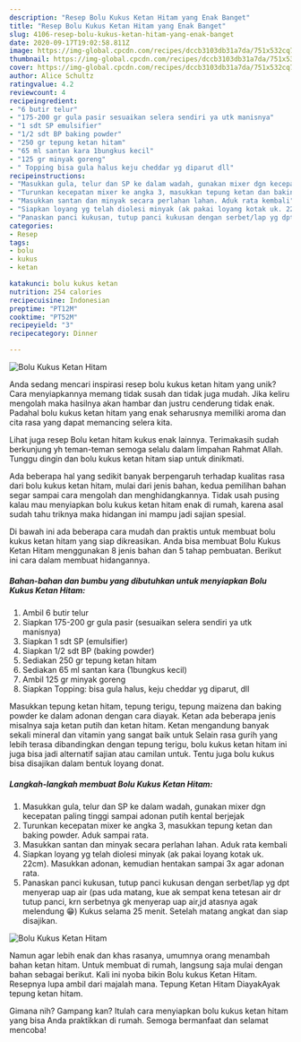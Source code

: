 ```yaml
---
description: "Resep Bolu Kukus Ketan Hitam yang Enak Banget"
title: "Resep Bolu Kukus Ketan Hitam yang Enak Banget"
slug: 4106-resep-bolu-kukus-ketan-hitam-yang-enak-banget
date: 2020-09-17T19:02:58.811Z
image: https://img-global.cpcdn.com/recipes/dccb3103db31a7da/751x532cq70/bolu-kukus-ketan-hitam-foto-resep-utama.jpg
thumbnail: https://img-global.cpcdn.com/recipes/dccb3103db31a7da/751x532cq70/bolu-kukus-ketan-hitam-foto-resep-utama.jpg
cover: https://img-global.cpcdn.com/recipes/dccb3103db31a7da/751x532cq70/bolu-kukus-ketan-hitam-foto-resep-utama.jpg
author: Alice Schultz
ratingvalue: 4.2
reviewcount: 4
recipeingredient:
- "6 butir telur"
- "175-200 gr gula pasir sesuaikan selera sendiri ya utk manisnya"
- "1 sdt SP emulsifier"
- "1/2 sdt BP baking powder"
- "250 gr tepung ketan hitam"
- "65 ml santan kara 1bungkus kecil"
- "125 gr minyak goreng"
- " Topping bisa gula halus keju cheddar yg diparut dll"
recipeinstructions:
- "Masukkan gula, telur dan SP ke dalam wadah, gunakan mixer dgn kecepatan paling tinggi sampai adonan putih kental berjejak"
- "Turunkan kecepatan mixer ke angka 3, masukkan tepung ketan dan baking powder. Aduk sampai rata."
- "Masukkan santan dan minyak secara perlahan lahan. Aduk rata kembali"
- "Siapkan loyang yg telah diolesi minyak (ak pakai loyang kotak uk. 22cm). Masukkan adonan, kemudian hentakan sampai 3x agar adonan rata."
- "Panaskan panci kukusan, tutup panci kukusan dengan serbet/lap yg dpt menyerap uap air (pas uda matang, kue ak sempat kena tetesan air dr tutup panci, krn serbetnya gk menyerap uap air,jd atasnya agak melendung 😁) Kukus selama 25 menit. Setelah matang angkat dan siap disajikan."
categories:
- Resep
tags:
- bolu
- kukus
- ketan

katakunci: bolu kukus ketan 
nutrition: 254 calories
recipecuisine: Indonesian
preptime: "PT12M"
cooktime: "PT52M"
recipeyield: "3"
recipecategory: Dinner

---
```



![Bolu Kukus Ketan Hitam](https://img-global.cpcdn.com/recipes/dccb3103db31a7da/751x532cq70/bolu-kukus-ketan-hitam-foto-resep-utama.jpg)

Anda sedang mencari inspirasi resep bolu kukus ketan hitam yang unik? Cara menyiapkannya memang tidak susah dan tidak juga mudah. Jika keliru mengolah maka hasilnya akan hambar dan justru cenderung tidak enak. Padahal bolu kukus ketan hitam yang enak seharusnya memiliki aroma dan cita rasa yang dapat memancing selera kita.

Lihat juga resep Bolu ketan hitam kukus enak lainnya. Terimakasih sudah berkunjung yh teman-teman semoga selalu dalam limpahan Rahmat Allah. Tunggu dingin dan bolu kukus ketan hitam siap untuk dinikmati.

Ada beberapa hal yang sedikit banyak berpengaruh terhadap kualitas rasa dari bolu kukus ketan hitam, mulai dari jenis bahan, kedua pemilihan bahan segar sampai cara mengolah dan menghidangkannya. Tidak usah pusing kalau mau menyiapkan bolu kukus ketan hitam enak di rumah, karena asal sudah tahu triknya maka hidangan ini mampu jadi sajian spesial.


Di bawah ini ada beberapa cara mudah dan praktis untuk membuat bolu kukus ketan hitam yang siap dikreasikan. Anda bisa membuat Bolu Kukus Ketan Hitam menggunakan 8 jenis bahan dan 5 tahap pembuatan. Berikut ini cara dalam membuat hidangannya.

<!--inarticleads1-->

##### Bahan-bahan dan bumbu yang dibutuhkan untuk menyiapkan Bolu Kukus Ketan Hitam:

1. Ambil 6 butir telur
1. Siapkan 175-200 gr gula pasir (sesuaikan selera sendiri ya utk manisnya)
1. Siapkan 1 sdt SP (emulsifier)
1. Siapkan 1/2 sdt BP (baking powder)
1. Sediakan 250 gr tepung ketan hitam
1. Sediakan 65 ml santan kara (1bungkus kecil)
1. Ambil 125 gr minyak goreng
1. Siapkan  Topping: bisa gula halus, keju cheddar yg diparut, dll


Masukkan tepung ketan hitam, tepung terigu, tepung maizena dan baking powder ke dalam adonan dengan cara diayak. Ketan ada beberapa jenis misalnya saja ketan putih dan ketan hitam. Ketan mengandung banyak sekali mineral dan vitamin yang sangat baik untuk Selain rasa gurih yang lebih terasa dibandingkan dengan tepung terigu, bolu kukus ketan hitam ini juga bisa jadi alternatif sajian atau camilan untuk. Tentu juga bolu kukus bisa disajikan dalam bentuk loyang donat. 

<!--inarticleads2-->

##### Langkah-langkah membuat Bolu Kukus Ketan Hitam:

1. Masukkan gula, telur dan SP ke dalam wadah, gunakan mixer dgn kecepatan paling tinggi sampai adonan putih kental berjejak
1. Turunkan kecepatan mixer ke angka 3, masukkan tepung ketan dan baking powder. Aduk sampai rata.
1. Masukkan santan dan minyak secara perlahan lahan. Aduk rata kembali
1. Siapkan loyang yg telah diolesi minyak (ak pakai loyang kotak uk. 22cm). Masukkan adonan, kemudian hentakan sampai 3x agar adonan rata.
1. Panaskan panci kukusan, tutup panci kukusan dengan serbet/lap yg dpt menyerap uap air (pas uda matang, kue ak sempat kena tetesan air dr tutup panci, krn serbetnya gk menyerap uap air,jd atasnya agak melendung 😁) Kukus selama 25 menit. Setelah matang angkat dan siap disajikan.
<img src="//assets-global.cpcdn.com/assets/icons/button_play-2c75c40dde080a61004c1f40b05d8f140eaff45d7e9e6481dc71c63d2e7c4909.png" alt="Bolu Kukus Ketan Hitam">

Namun agar lebih enak dan khas rasanya, umumnya orang menambah bahan ketan hitam. Untuk membuat di rumah, langsung saja mulai dengan bahan sebagai berikut. Kali ini nyoba bikin Bolu kukus Ketan Hitam. Resepnya lupa ambil dari majalah mana. Tepung Ketan Hitam DiayakAyak tepung ketan hitam. 

Gimana nih? Gampang kan? Itulah cara menyiapkan bolu kukus ketan hitam yang bisa Anda praktikkan di rumah. Semoga bermanfaat dan selamat mencoba!
